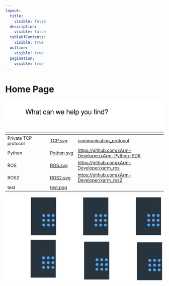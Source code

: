```yaml
---
layout:
  title:
    visible: false
  description:
    visible: false
  tableOfContents:
    visible: true
  outline:
    visible: true
  pagination:
    visible: true
---
```


# Home Page

<img src=".gitbook/assets/file.excalidraw.svg" alt="" class="gitbook-drawing">

<table data-view="cards"><thead><tr><th></th><th data-hidden></th><th data-hidden></th><th data-hidden data-card-cover data-type="files"></th><th data-hidden data-card-target data-type="content-ref"></th></tr></thead><tbody><tr><td>Private TCP protocol</td><td></td><td></td><td><a href=".gitbook/assets/TCP.svg">TCP.svg</a></td><td><a href="communication_protocol/">communication_protocol</a></td></tr><tr><td>Python</td><td></td><td></td><td><a href=".gitbook/assets/Python.svg">Python.svg</a></td><td><a href="https://github.com/xArm-Developer/xArm-Python-SDK">https://github.com/xArm-Developer/xArm-Python-SDK</a></td></tr><tr><td>ROS</td><td></td><td></td><td><a href=".gitbook/assets/ROS.svg">ROS.svg</a></td><td><a href="https://github.com/xArm-Developer/xarm_ros">https://github.com/xArm-Developer/xarm_ros</a></td></tr><tr><td>ROS2</td><td></td><td></td><td><a href=".gitbook/assets/ROS2.svg">ROS2.svg</a></td><td><a href="https://github.com/xArm-Developer/xarm_ros2">https://github.com/xArm-Developer/xarm_ros2</a></td></tr><tr><td>test</td><td></td><td></td><td><a href=".gitbook/assets/test.png">test.png</a></td><td></td></tr></tbody></table>



<img src=".gitbook/assets/file.excalidraw (2).svg" alt="" class="gitbook-drawing">
